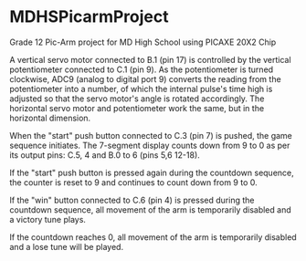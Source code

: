 # MDHSPicarmProject
Grade 12 Pic-Arm project for MD High School using PICAXE 20X2 Chip


A vertical servo motor connected to B.1 (pin 17) is controlled by the vertical potentiometer connected to C.1 (pin 9).  As the potentiometer is turned clockwise, ADC9 (analog to digital port 9) converts the reading from the potentiometer into a number, of which the internal pulse's time high is adjusted so that the servo motor's angle is rotated accordingly. The horizontal servo motor and potentiometer work the same, but in the horizontal dimension.

When the "start" push button connected to C.3 (pin 7) is pushed, the game sequence initiates.  The 7-segment display counts down from 9 to 0 as per its output pins: C.5, 4 and B.0 to 6 (pins 5,6 12-18).

If the "start" push button is pressed again during the countdown sequence, the counter is reset to 9 and continues to count down from 9 to 0. 

If the "win" button connected to C.6 (pin 4) is pressed during the countdown sequence, all movement of the arm is temporarily disabled and a victory tune plays.

If the countdown reaches 0, all movement of the arm is temporarily disabled and a lose tune will be played. 
